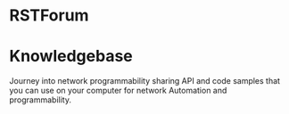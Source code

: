 # RSTForum 
# Knowledgebase

Journey into network programmability
sharing API and code samples that you can use on your computer for network Automation and programmability.
